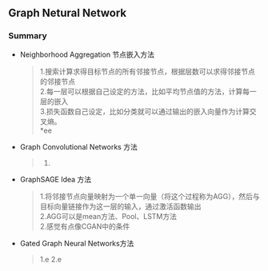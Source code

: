 ## Graph Netural Network
### Summary
* Neighborhood Aggregation 节点嵌入方法
  >1.搜索计算求得目标节点的所有邻接节点，根据层数可以求得邻接节点的邻接节点  
  >2.每一层可以根据自己设定的方法，比如平均节点值的方法，计算每一层的嵌入  
  >3.损失函数自己设定，比如分类就可以通过输出的嵌入向量作为计算交叉熵。  
  *ee
* Graph Convolutional Networks 方法
  >1.
* GraphSAGE Idea 方法
  >1.将邻接节点向量映射为一个单一向量（将这个过程称为AGG），然后与目标向量链接作为这一层的输入，通过激活函数输出  
  >2.AGG可以是mean方法、Pool、LSTM方法  
  >2.感觉有点像CGAN中的条件
* Gated Graph Neural Networks方法
  >1.e
  >2.e
